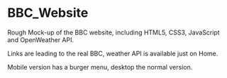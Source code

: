 # BBC_Website
Rough Mock-up of the BBC website, including HTML5, CSS3, JavaScript and OpenWeather API.

Links are leading to the real BBC, weather API is available just on Home.

Mobile version has a burger menu, desktop the normal version.
